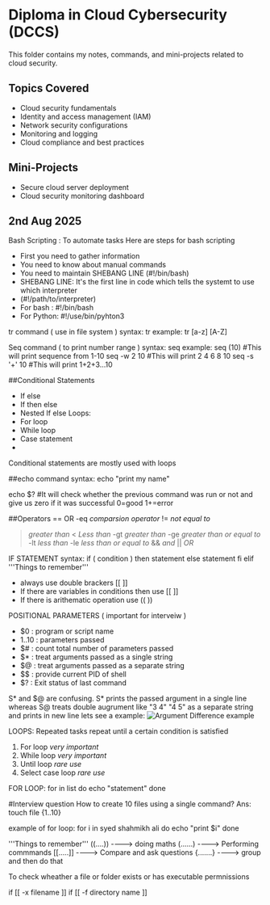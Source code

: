 # Diploma in Cloud Cybersecurity (DCCS)

This folder contains my notes, commands, and mini-projects related to cloud security.

## Topics Covered
- Cloud security fundamentals
- Identity and access management (IAM)
- Network security configurations
- Monitoring and logging
- Cloud compliance and best practices

## Mini-Projects
- Secure cloud server deployment
- Cloud security monitoring dashboard

## 2nd Aug 2025

Bash Scripting : To automate tasks
Here are steps for bash scripting
- First you need to gather information
- You need to know about manual commands
- You need to maintain SHEBANG LINE (#!/bin/bash)
- SHEBANG LINE: It's the first line in code which tells the systemt to use which interpreter
- (#!/path/to/interpreter)
 - For bash : #!/bin/bash
 - For Python: #!/use/bin/pyhton3

tr command ( use in file system )
syntax: tr <find> <replace>
example: tr [a-z] [A-Z]

Seq command ( to print number range )
syntax: seq <n>
example: 
seq (10) #This will print sequence from 1-10
seq -w 2 10 #This will print 2 4 6 8 10
seq -s '+' 10 #This will print 1+2+3...10

##Conditional Statements
- If else
- If then else
- Nested If else
Loops:
- For loop
- While loop
- Case statement
- 
Conditional statements are mostly used with loops

##echo command
syntax: echo "print my name"

echo $? #It will check whether the previous command was run or not and give us zero if it was successful
0=good
1+=error

##Operators
== OR -eq *comparsion operator*
!= *not equal to*
> *greater than*
< *Less than*
-gt *greater than*
-ge *greater than or equal to*
-lt *less than*
-le *less than or equal to*
&& *and*
|| *OR*


IF STATEMENT
syntax:
if ( condition )
then
   statement
else
   statement
fi
elif
'''Things to remember'''
- always use double brackers [[ ]]
- If there are variables in conditions then use [[ ]]
- If there is arithematic operation use (( ))


POSITIONAL PARAMETERS ( important for interveiw )
- $0 : program or script name
- $1..$10 : parameters passed
- $# : count total number of parameters passed
- $* : treat arguments passed as a single string
- $@ : treat arguments passed as a separate string
- $$ : provide current PID of shell
- $? : Exit status of last command

S* and $@ are confusing. S* prints the passed argument in a single line whereas S@ treats double augrument like "3 4" "4 5" as a separate string and prints in new line
lets see a example:
![Argument Difference example](https://github.com/user-attachments/assets/ff40c39d-93c2-4179-8dc9-ca9d3b6db4f7)

LOOPS:
Repeated tasks
repeat until a certain condition is satisfied

1) For loop *very important*
2) While loop *very important*
3) Until loop *rare use*
4) Select case loop *rare use*

FOR LOOP:
for <variable> in list
do
   echo "statement"
done

#Interview question
How to create 10 files using a single command?
Ans: touch file {1..10}

example of for loop:
for i in syed shahmikh ali
  do
     echo "print $i"
done

'''Things to remember'''
((....)) ----> doing maths
(......) ----> Performing commmands
[[.....]] ----> Compare and ask questions
{.......} ----> group and then do that

To check wheather a file or folder exists or has executable permnissions

if [[ -x filename ]]
if [[ -f directory name ]]







